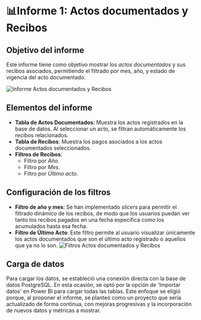 # 📊Informe 1: Actos documentados y Recibos

## Objetivo del informe

Este informe tiene como objetivo mostrar los *actos documentados* y sus recibos asociados, permitiendo el filtrado por mes, año, y estado de vigencia del acto documentado.

![Informe Actos documentados y Recibos](../assets/InformeActosdocumentados.png)

## Elementos del informe

- **Tabla de Actos Documentados**: Muestra los actos registrados en la base de datos. Al seleccionar un acto, se filtran automáticamente los recibos relacionados.
- **Tabla de Recibos**: Muestra los pagos asociados a los actos documentados seleccionados.
- **Filtros de Recibos**:
  - Filtro por *Año*.
  - Filtro por *Mes*.
  - Filtro por *Último acto*.

## Configuración de los filtros

- **Filtro de año y mes**: Se han implementado *slicers* para permitir el filtrado dinámico de los recibos, de modo que los usuarios puedan ver tanto los recibos pagados en una fecha específica como los acumulados hasta esa fecha.
- **Filtro de Último Acto**: Este filtro permite al usuario visualizar únicamente los actos documentados que son el último acto registrado o aquellos que ya no lo son.
![Filtros Actos documentados y Recibos](../assets/FiltrosActosdocumentadosYRecibos.png)

## Carga de datos

Para cargar los datos, se estableció una conexión directa con la base de datos PostgreSQL. En esta ocasión, se optó por la opción de 'Importar datos' en Power BI para cargar todas las tablas. Este enfoque se eligió porque, al proponer el informe, se planteó como un proyecto que sería actualizado de forma continua, con mejoras progresivas y la incorporación de nuevos datos y métricas a mostrar.
